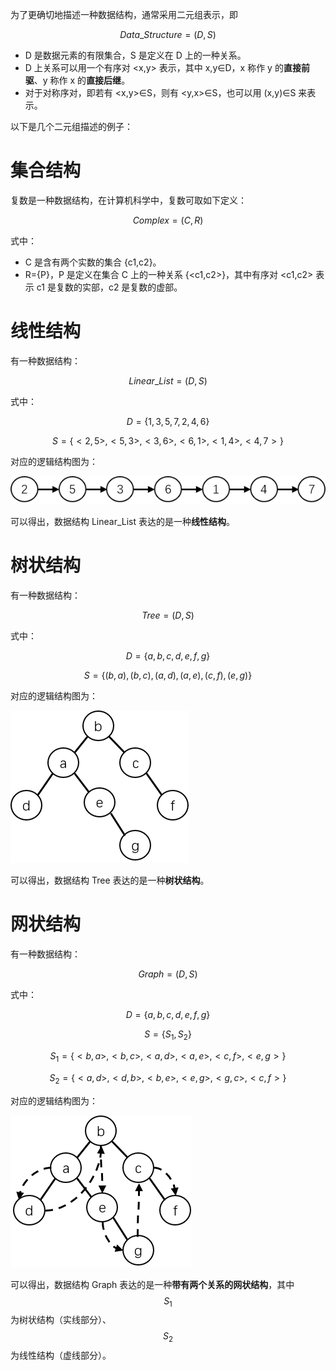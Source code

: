 为了更确切地描述一种数据结构，通常采用二元组表示，即


$$
Data\_Structure=(D,S)
$$



- D 是数据元素的有限集合，S 是定义在 D 上的一种关系。
- D 上关系可以用一个有序对 <x,y> 表示，其中 x,y∈D，x 称作 y 的**直接前驱**、y 称作 x 的**直接后继**。
- 对于对称序对，即若有 <x,y>∈S，则有 <y,x>∈S，也可以用 (x,y)∈S 来表示。

以下是几个二元组描述的例子：

# 集合结构

复数是一种数据结构，在计算机科学中，复数可取如下定义：


$$
Complex=(C,R)
$$


式中：

- C 是含有两个实数的集合 {c1,c2}。
- R={P}，P 是定义在集合 C 上的一种关系 {<c1,c2>}，其中有序对 <c1,c2> 表示 c1 是复数的实部，c2 是复数的虚部。

# 线性结构

有一种数据结构：


$$
Linear\_List=(D,S)
$$


式中：


$$
D=\{1,3,5,7,2,4,6\}
$$

$$
S=\{<2,5>,<5,3>,<3,6>,<6,1>,<1,4>,<4,7>\}
$$



对应的逻辑结构图为：

![](.\images\线性结构.png)

可以得出，数据结构 Linear_List 表达的是一种**线性结构**。

# 树状结构

有一种数据结构：


$$
Tree=(D,S)
$$


式中：


$$
D=\{a,b,c,d,e,f,g\}
$$

$$
S=\{(b,a),(b,c),(a,d),(a,e),(c,f),(e,g)\}
$$


对应的逻辑结构图为：

![](.\images\树状结构.png)

可以得出，数据结构 Tree 表达的是一种**树状结构**。

# 网状结构

有一种数据结构：


$$
Graph=(D,S)
$$


式中：


$$
D=\{a,b,c,d,e,f,g\}
$$

$$
S=\{S_1,S_2\}
$$

$$
S_1=\{<b,a>,<b,c>,<a,d>,<a,e>,<c,f>,<e,g>\}
$$

$$
S_2=\{<a,d>,<d,b>,<b,e>,<e,g>,<g,c>,<c,f>\}
$$


对应的逻辑结构图为：

![](.\images\网状结构.png)

可以得出，数据结构 Graph 表达的是一种**带有两个关系的网状结构**，其中 $$S_1$$ 为树状结构（实线部分）、$$S_2$$ 为线性结构（虚线部分）。
